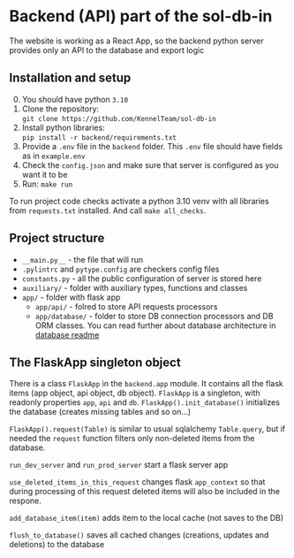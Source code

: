 # Backend (API) part of the sol-db-in

The website is working as a React App, so the backend python server
provides only an API to the database and export logic

## Installation and setup

0. You should have python `3.10`
1. Clone the repository:\
`git clone https://github.com/KennelTeam/sol-db-in`
2. Install python libraries:\
`pip install -r backend/requirements.txt`
3. Provide a `.env` file in the `backend` folder. 
This `.env` file should have fields as in `example.env`
4. Check the `config.json` and make sure that server is 
configured as you want it to be
5. Run: `make run`

To run project code checks activate a python 3.10 venv with all libraries 
from `requests.txt` installed. And call `make all_checks`.

## Project structure

- `__main.py__` - the file that will run
- `.pylintrc` and `pytype.config` are checkers config files
- `constants.py` - all the public configuration of server is stored here
- `auxiliary/` - folder with auxiliary types, functions and classes
- `app/` - folder with flask app
  - `app/api/` - folred to store API requests processors
  - `app/database/` - folder to store DB connection processors
and DB ORM classes. You can read further about database architecture 
in [database readme](app/database/README.md)

## The FlaskApp singleton object

There is a class `FlaskApp` in the `backend.app` module.
It contains all the flask items (app object, api object, db object).
`FlaskApp` is a singleton, with readonly properties `app`, `api` and `db`.
`FlaskApp().init_database()` initializes the database 
(creates missing tables and so on...)

`FlaskApp().request(Table)` is similar to usual sqlalchemy
`Table.query`, but if needed the `request` function filters only non-deleted
items from the database.

`run_dev_server` and `run_prod_server` start a flask server app

`use_deleted_items_in_this_request` changes flask `app_context`
so that during processing of this request deleted items will also be included
in the respone.

`add_database_item(item)` adds item to the local cache (not saves to the DB)

`flush_to_database()` saves all cached changes
(creations, updates and deletions) to the database